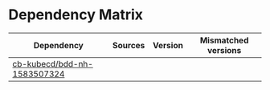 # Dependency Matrix

Dependency | Sources | Version | Mismatched versions
---------- | ------- | ------- | -------------------
[cb-kubecd/bdd-nh-1583507324](https://github.com/cb-kubecd/bdd-nh-1583507324.git) |  | []() | 

